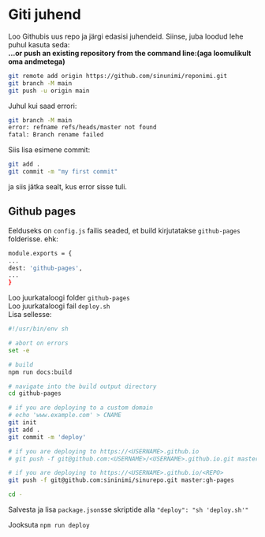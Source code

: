 # Giti juhend

Loo Githubis uus repo ja järgi edasisi juhendeid.
Siinse, juba loodud lehe puhul kasuta seda:  
**…or push an existing repository from the command line:(aga loomulikult oma andmetega)**

```bash
git remote add origin https://github.com/sinunimi/reponimi.git
git branch -M main
git push -u origin main
```

Juhul kui saad errori:

```bash
git branch -M main
error: refname refs/heads/master not found
fatal: Branch rename failed
```

Siis lisa esimene commit:

```bash
git add .
git commit -m "my first commit"
```

ja siis jätka sealt, kus error sisse tuli.

## Github pages

Eelduseks on `config.js` failis seaded, et build kirjutatakse `github-pages` folderisse. ehk:

```bash
module.exports = {
...
dest: 'github-pages',
...
}
```

Loo juurkataloogi folder `github-pages`  
Loo juurkataloogi fail `deploy.sh`  
Lisa sellesse:

```bash
#!/usr/bin/env sh

# abort on errors
set -e

# build
npm run docs:build

# navigate into the build output directory
cd github-pages

# if you are deploying to a custom domain
# echo 'www.example.com' > CNAME
git init
git add .
git commit -m 'deploy'

# if you are deploying to https://<USERNAME>.github.io
# git push -f git@github.com:<USERNAME>/<USERNAME>.github.io.git master

# if you are deploying to https://<USERNAME>.github.io/<REPO>
git push -f git@github.com:sininimi/sinurepo.git master:gh-pages

cd -
```

Salvesta ja lisa `package.json`sse skriptide alla `"deploy": "sh 'deploy.sh'"`

Jooksuta `npm run deploy`
